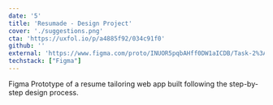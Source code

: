 ```yaml
---
date: '5'
title: 'Resumade - Design Project'
cover: './suggestions.png'
cta: 'https://uxfol.io/p/a4885f92/034c91f0'
github: ''
external: 'https://www.figma.com/proto/INUOR5pqbAHff0DW1aICDB/Task-2%3A-Resume-tailoring---Charisma?page-id=0%3A1&node-id=7%3A1183&viewport=174%2C344%2C0.05&scaling=scale-down&starting-point-node-id=7%3A1183'
techstack: ["Figma"]
---
```

Figma Prototype of a resume tailoring web app built following the step-by-step design process.
